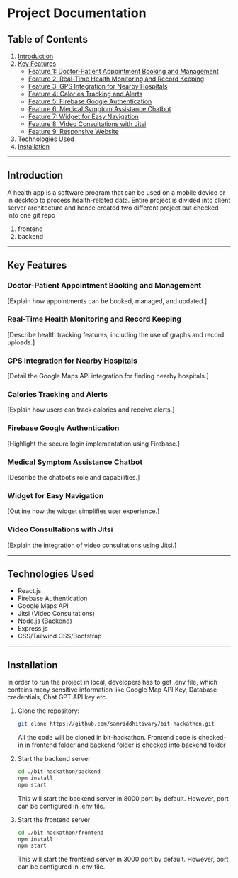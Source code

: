 # Project Documentation

## Table of Contents
1. [Introduction](#introduction)
2. [Key Features](#key-features)
   - [Feature 1: Doctor-Patient Appointment Booking and Management](#doctor-patient-appointment-booking-and-management)
   - [Feature 2: Real-Time Health Monitoring and Record Keeping](#real-time-health-monitoring-and-record-keeping)
   - [Feature 3: GPS Integration for Nearby Hospitals](#gps-integration-for-nearby-hospitals)
   - [Feature 4: Calories Tracking and Alerts](#calories-tracking-and-alerts)
   - [Feature 5: Firebase Google Authentication](#firebase-google-authentication)
   - [Feature 6: Medical Symptom Assistance Chatbot](#medical-symptom-assistance-chatbot)
   - [Feature 7: Widget for Easy Navigation](#widget-for-easy-navigation)
   - [Feature 8: Video Consultations with Jitsi](#video-consultations-with-jitsi)
   - [Feature 9: Responsive Website](#responsive-website)
3. [Technologies Used](#technologies-used)
4. [Installation](#installation)

---

## Introduction
A health app is a software program that can be used on a mobile device or in desktop to process health-related data. Entire project is divided into client server architecture and hence created two different project but checked into one git repo
1. frontend
2. backend

---

## Key Features

### Doctor-Patient Appointment Booking and Management
[Explain how appointments can be booked, managed, and updated.]

### Real-Time Health Monitoring and Record Keeping
[Describe health tracking features, including the use of graphs and record uploads.]

### GPS Integration for Nearby Hospitals
[Detail the Google Maps API integration for finding nearby hospitals.]

### Calories Tracking and Alerts
[Explain how users can track calories and receive alerts.]

### Firebase Google Authentication
[Highlight the secure login implementation using Firebase.]

### Medical Symptom Assistance Chatbot
[Describe the chatbot’s role and capabilities.]

### Widget for Easy Navigation
[Outline how the widget simplifies user experience.]

### Video Consultations with Jitsi
[Explain the integration of video consultations using Jitsi.]

---

## Technologies Used
- React.js
- Firebase Authentication
- Google Maps API
- Jitsi (Video Consultations)
- Node.js (Backend)
- Express.js
- CSS/Tailwind CSS/Bootstrap

---

## Installation
In order to run the project in local, developers has to get .env file, which contains many sensitive information like Google Map API Key, Database credentials, Chat GPT API key etc. 
1. Clone the repository:  
   ```bash
   git clone https://github.com/samriddhitiwary/bit-hackathon.git
   ```
   All the code will be cloned in bit-hackathon. Frontend code is checked-in in frontend folder and backend folder is checked into backend folder
2. Start the backend server
    ```bash
    cd ./bit-hackathon/backend
    npm install
    npm start
    ```
    This will start the backend server in 8000 port by default. However, port can be configured in .env file.
       
3. Start the frontend server
     ```bash
     cd ./bit-hackathon/frontend
     npm install
     npm start
     ```
    This will start the frontend server in 3000 port by default. However, port can be configured in .env file.
